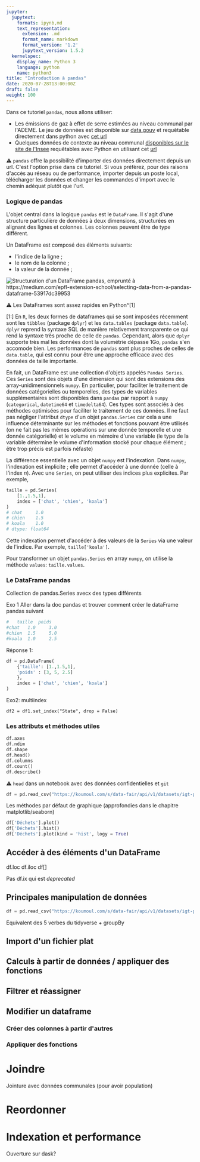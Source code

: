```yaml
---
jupyter:
  jupytext:
    formats: ipynb,md
    text_representation:
      extension: .md
      format_name: markdown
      format_version: '1.2'
      jupytext_version: 1.5.2
  kernelspec:
    display_name: Python 3
    language: python
    name: python3
title: "Introduction à pandas"
date: 2020-07-28T13:00:00Z
draft: false
weight: 100
---
```


Dans ce tutoriel `pandas`, nous allons utiliser:

* Les émissions de gaz à effet de serre estimées au niveau communal par l'ADEME. Le jeu de données est 
disponible sur [data.gouv](https://www.data.gouv.fr/fr/datasets/inventaire-de-gaz-a-effet-de-serre-territorialise/#_)
et requêtable directement dans python avec
[cet url](https://koumoul.com/s/data-fair/api/v1/datasets/igt-pouvoir-de-rechauffement-global/convert)
* Quelques données de contexte au niveau communal
[disponibles sur le site de l'Insee](https://www.insee.fr/fr/statistiques/3560121)
requêtables avec Python en utilisant cet
[url](https://www.insee.fr/fr/statistiques/fichier/3560121/filo-revenu-pauvrete-menage-2015.zip)


:warning: `pandas` offre la possibilité d'importer des données directement depuis un url. C'est l'option
prise dans ce tutoriel.
Si vous préfèrez, pour des
raisons d'accès au réseau ou de performance, importer depuis un poste local, télécharger les données et changer
les commandes d'import avec le chemin adéquat plutôt que l'url. 

### Logique de pandas

L'objet central dans la logique `pandas` est le `DataFrame`.
Il s'agit d'une structure particulière de données
à deux dimensions, structurées en alignant des lignes et colonnes. Les colonnes
peuvent être de type différent. 

Un DataFrame est composé des éléments suivants:

* l'indice de la ligne ;
* le nom de la colonne ;
* la valeur de la donnée ;

![Structuration d'un DataFrame pandas, emprunté à <https://medium.com/epfl-extension-school/selecting-data-from-a-pandas-dataframe-53917dc39953>](https://miro.medium.com/max/700/1*6p6nF4_5XpHgcrYRrLYVAw.png)


:warning: Les DataFrames sont assez rapides en Python^[1]

[1:] En `R`, les deux formes de dataframes qui se sont imposées récemment sont les `tibbles` (package `dplyr`)
et les `data.tables` (package `data.table`). `dplyr` reprend la syntaxe SQL de manière relativement
transparente ce qui rend la syntaxe très proche de celle de `pandas`. Cependant, 
alors que `dplyr` supporte très mal les données dont la volumétrie dépasse 1Go, `pandas` s'en
accomode bien. Les performances de `pandas` sont plus proches de celles de `data.table`, qui est 
connu pour être une approche efficace avec des données de taille importante. 


En fait, un DataFrame est une collection d'objets appelés `Pandas Series`. 
Ces `Series` sont des objets d'une dimension qui sont des extensions des
array-unidimensionnels `numpy`. En particulier, pour faciliter le traitement
de données catégorielles ou temporelles, des types de variables
supplémentaires sont disponibles dans `pandas` par rapport à
`numpy` (`categorical`, `datetime64` et `timedelta64`). Ces
types sont associés à des méthodes optimisées pour faciliter le traitement
de ces données. Il ne faut pas négliger l'attribut `dtype` d'un objet
`pandas.Series` car cela a une influence déterminante sur les méthodes
et fonctions pouvant être utilisés (on ne fait pas les mêmes opérations
sur une donnée temporelle et une donnée catégorielle) et le volume en
mémoire d'une variable (le type de la variable détermine le volume
d'information stocké pour chaque élément ; être trop précis est parfois
néfaste)


La différence essentielle avec un objet `numpy` est l'indexation. Dans `numpy`,
l'indexation est implicite ; elle permet d'accéder à une donnée (celle à
l'index *n*). Avec une `Series`, on peut utiliser des indices plus explicites.
Par exemple,

```python
taille = pd.Series(
    [1.,1.5,1],
    index = ['chat', 'chien', 'koala']
)
# chat     1.0
# chien    1.5
# koala    1.0
# dtype: float64
```

Cette indexation permet d'accéder à des valeurs de la `Series`
via une valeur de l'indice. Par
exemple, `taille['koala']`.

Pour transformer un objet `pandas.Series` en array `numpy`, 
on utilise la méthode `values`: `taille.values`.



### Le DataFrame pandas

Collection de pandas.Series avecx des types différents


Exo 1
Aller dans la doc pandas et trouver comment créer le dataFrame pandas suivant

```python
#	taille 	poids
#chat 	1.0 	3.0
#chien 	1.5 	5.0
#koala 	1.0 	2.5
```

Réponse 1:

```python
df = pd.DataFrame(
    {'taille': [1.,1.5,1],
    'poids' : [3, 5, 2.5]
    },
    index = ['chat', 'chien', 'koala']
)
```

Exo2: multiindex

    df2 = df1.set_index("State", drop = False)

### Les attributs et méthodes utiles

```python
df.axes
df.ndim
df.shape
df.head()
df.columns
df.count()
df.describe()
```



:warning: `head` dans un notebook avec des données confidentielles et `git`

```python
df = pd.read_csv("https://koumoul.com/s/data-fair/api/v1/datasets/igt-pouvoir-de-rechauffement-global/convert")
```

Les méthodes par défaut de graphique (approfondies dans le chapitre matplotlib/seaborn)

```python
df['Déchets'].plot()
df['Déchets'].hist()
df['Déchets'].plot(kind = 'hist', logy = True)
```

## Accéder à des éléments d'un DataFrame

df.loc
df.iloc
df[]

Pas df.ix qui est *deprecated*

## Principales manipulation de données


```python
df = pd.read_csv("https://koumoul.com/s/data-fair/api/v1/datasets/igt-pouvoir-de-rechauffement-global/convert")
```

Equivalent des 5 verbes du tidyverse + groupBy

## Import d'un fichier plat


## Calculs à partir de données / appliquer des fonctions

## Filtrer et réassigner


## Modifier un dataframe

### Créer des colonnes à partir d'autres

### Appliquer des fonctions

# Joindre

Jointure avec données communales (pour avoir population)

# Reordonner

# Indexation et performance

Ouverture sur dask?